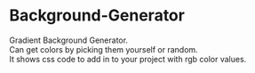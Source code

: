 # Background-Generator
Gradient Background Generator. <br>
Can get colors by picking them yourself or random. <br>
It shows css code to add in to your project with rgb color values.
